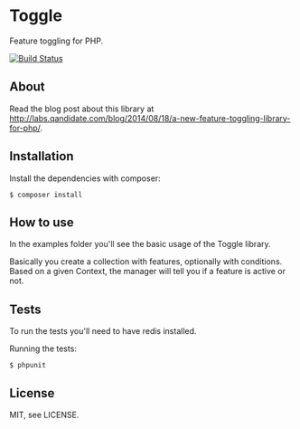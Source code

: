 Toggle
======

Feature toggling for PHP.

[![Build Status](https://travis-ci.org/qandidate-labs/qandidate-toggle.svg?branch=master)](https://travis-ci.org/qandidate-labs/qandidate-toggle)

## About

Read the blog post about this library at http://labs.qandidate.com/blog/2014/08/18/a-new-feature-toggling-library-for-php/.

## Installation

Install the dependencies with composer:

```
$ composer install
```

## How to use

In the examples folder you'll see the basic usage of the Toggle library.

Basically you create a collection with features, optionally with conditions.
Based on a given Context, the manager will tell you if a feature is active or not.


## Tests

To run the tests you'll need to have redis installed.

Running the tests:

```
$ phpunit
```
## License

MIT, see LICENSE.
